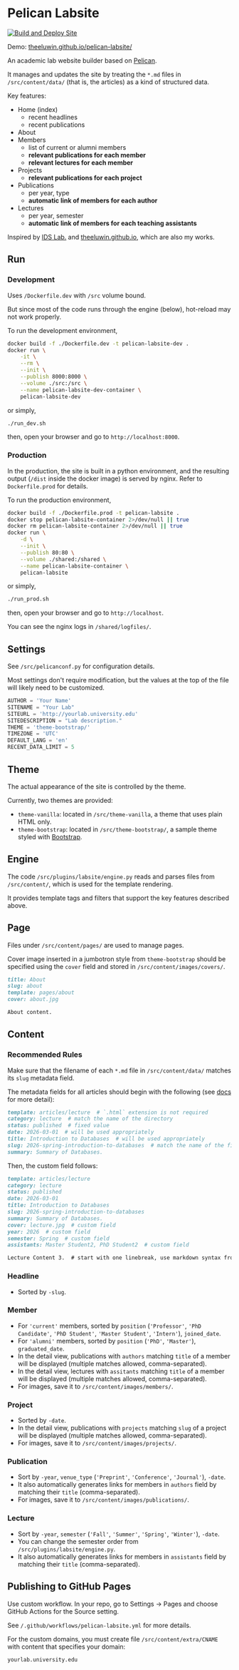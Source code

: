 # Pelican Labsite

[![Build and Deploy Site](https://github.com/theeluwin/pelican-labsite/actions/workflows/pelican-labsite.yml/badge.svg)](https://github.com/theeluwin/pelican-labsite/actions/workflows/pelican-labsite.yml)

Demo: [theeluwin.github.io/pelican-labsite/](https://theeluwin.github.io/pelican-labsite/)

An academic lab website builder based on [Pelican](https://getpelican.com/).

It manages and updates the site by treating the `*.md` files in `/src/content/data/` (that is, the articles) as a kind of structured data.

Key features:

* Home (index)
    * recent headlines
    * recent publications
* About
* Members
    * list of current or alumni members
    * **relevant publications for each member**
    * **relevant lectures for each member**
* Projects
    * **relevant publications for each project**
* Publications
    * per year, type
    * **automatic link of members for each author**
* Lectures
    * per year, semester
    * **automatic link of members for each teaching assistants**

Inspired by [IDS Lab.](https://ids.snu.ac.kr) and [theeluwin.github.io](https://theeluwin.github.io), which are also my works.

## Run

### Development

Uses `/Dockerfile.dev` with `/src` volume bound.

But since most of the code runs through the engine (below), hot-reload may not work properly.

To run the development environment,

```bash
docker build -f ./Dockerfile.dev -t pelican-labsite-dev .
docker run \
    -it \
    --rm \
    --init \
    --publish 8000:8000 \
    --volume ./src:/src \
    --name pelican-labsite-dev-container \
    pelican-labsite-dev
```

or simply,

```bash
./run_dev.sh
```

then, open your browser and go to `http://localhost:8000`.

### Production

In the production, the site is built in a python environment, and the resulting output (`/dist` inside the docker image) is served by nginx. Refer to `Dockerfile.prod` for details.

To run the production environment,

```bash
docker build -f ./Dockerfile.prod -t pelican-labsite .
docker stop pelican-labsite-container 2>/dev/null || true
docker rm pelican-labsite-container 2>/dev/null || true
docker run \
    -d \
    --init \
    --publish 80:80 \
    --volume ./shared:/shared \
    --name pelican-labsite-container \
    pelican-labsite
```

or simply,

```bash
./run_prod.sh
```

then, open your browser and go to `http://localhost`.

You can see the nginx logs in `/shared/logfiles/`.

## Settings

See `/src/pelicanconf.py` for configuration details.

Most settings don't require modification, but the values at the top of the file will likely need to be customized.

```python
AUTHOR = 'Your Name'
SITENAME = "Your Lab"
SITEURL = 'http://yourlab.university.edu'
SITEDESCRIPTION = "Lab description."
THEME = 'theme-bootstrap/'
TIMEZONE = 'UTC'
DEFAULT_LANG = 'en'
RECENT_DATA_LIMIT = 5
```

## Theme

The actual appearance of the site is controlled by the theme.

Currently, two themes are provided:

* `theme-vanilla`: located in `/src/theme-vanilla`, a theme that uses plain HTML only.
* `theme-bootstrap`: located in `/src/theme-bootstrap/`, a sample theme styled with [Bootstrap](https://getbootstrap.com/).

## Engine

The code `/src/plugins/labsite/engine.py` reads and parses files from `/src/content/`, which is used for the template rendering.

It provides template tags and filters that support the key features described above.

## Page

Files under `/src/content/pages/` are used to manage pages.

Cover image inserted in a jumbotron style from `theme-bootstrap` should be specified using the `cover` field and stored in `/src/content/images/covers/`.

```markdown
title: About
slug: about
template: pages/about
cover: about.jpg

About content.
```

## Content

### Recommended Rules

Make sure that the filename of each `*.md` file in `/src/content/data/` matches its `slug` metadata field.

The metadata fields for all articles should begin with the following (see [docs](https://docs.getpelican.com/en/latest/content.html) for more detail):

```markdown
template: articles/lecture  # `.html` extension is not required
category: lecture  # match the name of the directory
status: published  # fixed value
date: 2026-03-01  # will be used appropriately
title: Introduction to Databases  # will be used appropriately
slug: 2026-spring-introduction-to-databases  # match the name of the file
summary: Summary of Databases.
```

Then, the custom field follows:

```markdown
template: articles/lecture
category: lecture
status: published
date: 2026-03-01
title: Introduction to Databases
slug: 2026-spring-introduction-to-databases
summary: Summary of Databases.
cover: lecture.jpg  # custom field
year: 2026  # custom field
semester: Spring  # custom field
assistants: Master Student2, PhD Student2  # custom field

Lecture Content 3.  # start with one linebreak, use markdown syntax from here
```

### Headline

* Sorted by `-slug`.

### Member

* For `'current'` members, sorted by `position` (`'Professor'`, `'PhD Candidate'`, `'PhD Student'`, `'Master Student'`, `'Intern'`), `joined_date`.
* For `'alumni'` members, sorted by `position` (`'PhD'`, `'Master'`), `graduated_date`.
* In the detail view, publications with `authors` matching `title` of a member will be displayed (multiple matches allowed, comma-separated).
* In the detail view, lectures with `assitants` matching `title` of a member will be displayed (multiple matches allowed, comma-separated).
* For images, save it to `/src/content/images/members/`.

### Project

* Sorted by `-date`.
* In the detail view, publications with `projects` matching `slug` of a project will be displayed (multiple matches allowed, comma-separated).
* For images, save it to `/src/content/images/projects/`.

### Publication

* Sort by `-year`, `venue_type` (`'Preprint'`, `'Conference'`, `'Journal'`), `-date`.
* It also automatically generates links for members in `authors` field by matching their `title` (comma-separated).
* For images, save it to `/src/content/images/publications/`.

### Lecture

* Sort by `-year`, `semester` (`'Fall'`, `'Summer'`, `'Spring'`, `'Winter'`), `-date`.
* You can change the semester order from `/src/plugins/labsite/engine.py`.
* It also automatically generates links for members in `assistants` field by matching their `title` (comma-separated).

## Publishing to GitHub Pages

Use custom workflow. In your repo, go to Settings &rightarrow; Pages and choose GitHub Actions for the Source setting.

See `/.github/workflows/pelican-labsite.yml` for more details.

For the custom domains, you must create file `/src/content/extra/CNAME` with content that specifies your domain:

```
yourlab.university.edu
```
